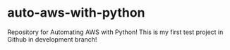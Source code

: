 # auto-aws-with-python
Repository for Automating AWS with Python!
This is my first test project in Github in development branch!
